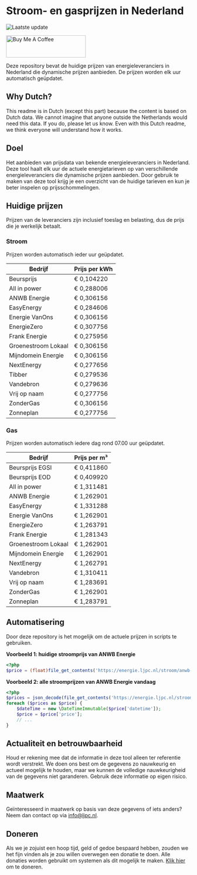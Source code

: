 # Stroom- en gasprijzen in Nederland

![Laatste update](https://img.shields.io/badge/laatste%20update-2024--10--26%2000%3A00%20CET-brightgreen)

<a href="https://www.buymeacoffee.com/Lars-" target="_blank"><img src="https://cdn.buymeacoffee.com/buttons/v2/default-orange.png" alt="Buy Me A Coffee" height="60" style="height: 60px !important;width: 217px !important;" ></a>

Deze repository bevat de huidige prijzen van energieleveranciers in Nederland die dynamische prijzen aanbieden. De prijzen worden elk uur automatisch geüpdatet.

## Why Dutch?

This readme is in Dutch (except this part) because the content is based on Dutch data. We cannot imagine that anyone outside the Netherlands would need this data. If you do, please let us know. Even with this Dutch readme, we think
everyone will understand how it works.

## Doel

Het aanbieden van prijsdata van bekende energieleveranciers in Nederland. Deze tool haalt elk uur de actuele energietarieven op van verschillende energieleveranciers die dynamische prijzen aanbieden. Door gebruik te maken van deze tool
krijg je een overzicht van de huidige tarieven en kun je beter inspelen op prijsschommelingen.

## Huidige prijzen

Prijzen van de leveranciers zijn inclusief toeslag en belasting, dus de prijs die je werkelijk betaalt.

### Stroom

Prijzen worden automatisch ieder uur geüpdatet.

 Bedrijf | Prijs per kWh 
---------|---------------
Beursprijs | € 0,104220
All in power | € 0,288006
ANWB Energie | € 0,306156
EasyEnergy | € 0,284606
Energie VanOns | € 0,306156
EnergieZero | € 0,307756
Frank Energie | € 0,275956
Groenestroom Lokaal | € 0,306156
Mijndomein Energie | € 0,306156
NextEnergy | € 0,277656
Tibber | € 0,279536
Vandebron | € 0,279636
Vrij op naam | € 0,277756
ZonderGas | € 0,306156
Zonneplan | € 0,277756


### Gas

Prijzen worden automatisch iedere dag rond 07.00 uur geüpdatet.

 Bedrijf | Prijs per m³ 
---------|--------------
Beursprijs EGSI | € 0,411860
Beursprijs EOD | € 0,409920
All in power | € 1,311481
ANWB Energie | € 1,262901
EasyEnergy | € 1,331288
Energie VanOns | € 1,262901
EnergieZero | € 1,263791
Frank Energie | € 1,281343
Groenestroom Lokaal | € 1,262901
Mijndomein Energie | € 1,262901
NextEnergy | € 1,262791
Vandebron | € 1,310411
Vrij op naam | € 1,283691
ZonderGas | € 1,262901
Zonneplan | € 1,283791


## Automatisering

Door deze repository is het mogelijk om de actuele prijzen in scripts te gebruiken.

**Voorbeeld 1: huidige stroomprijs van ANWB Energie**

```php
<?php
$price = (float)file_get_contents('https://energie.ljpc.nl/stroom/anwb-energie-nu.txt');

```

**Voorbeeld 2: alle stroomprijzen van ANWB Energie vandaag**

```php
<?php
$prices = json_decode(file_get_contents('https://energie.ljpc.nl/stroom/all-in-power-vandaag.json'),true);
foreach ($prices as $price) {
    $dateTime = new \DateTimeImmutable($price['datetime']);
    $price = $price['price'];
    // ...
}
```

## Actualiteit en betrouwbaarheid

Houd er rekening mee dat de informatie in deze tool alleen ter referentie wordt verstrekt. We doen ons best om de gegevens zo nauwkeurig en actueel mogelijk te houden, maar we kunnen de volledige nauwkeurigheid van de gegevens niet
garanderen. Gebruik deze informatie op eigen risico.

## Maatwerk

Geïnteresseerd in maatwerk op basis van deze gegevens of iets anders? Neem dan contact op
via [info@ljpc.nl](mailto:info@ljpc.nl?subject=Energie%20prijzen).

## Doneren

Als we je zojuist een hoop tijd, geld of gedoe bespaard hebben, zouden we het fijn vinden als je zou willen overwegen een
donatie te doen. Alle donaties worden gebruikt om systemen als dit mogelijk te
maken. [Klik hier](https://www.buymeacoffee.com/Lars-) om te doneren.
